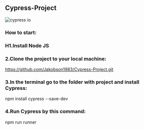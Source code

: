 <h2>Cypress-Project</h2>


![cypress io](https://github.com/Jakobson1983/Cypress-Project/assets/131588196/c4c8ccf7-7d63-497a-a5f8-e1b199769ba8)


<h3>How to start:</h3>

<h3>H1.Install Node JS</h3>

<h3>2.Clone the project to your local machine:</h3>

https://github.com/Jakobson1983/Cypress-Project.git

<h3>3.In the terminal go to the folder with project and install Cypress:</h3>

npm install cypress --save-dev

<h3>4.Run Cypress by this command:</h3>

npm run runner
